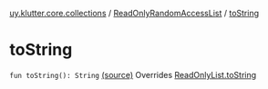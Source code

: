 [uy.klutter.core.collections](../index.md) / [ReadOnlyRandomAccessList](index.md) / [toString](.)


# toString
`fun toString(): String` [(source)](https://github.com/kohesive/klutter/blob/master/core-jdk6/src/main/kotlin/uy/klutter/core/common/Immutable.kt#L122)
Overrides [ReadOnlyList.toString](../-read-only-list/to-string.md)


